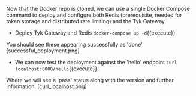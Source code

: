 Now that the Docker repo is cloned, we can use a single Docker Compose command to deploy and configure both Redis (prerequisite, needed for token storage and distributed rate limiting) and the Tyk Gateway.

*  Deploy Tyk Gateway and Redis
`docker-compose up -d`{{execute}}

You should see these appearing successfully as 'done'
[successful_deployment.png]

*  We can now test the deployment against the 'hello' endpoint
`curl localhost:8080/hello`{{execute}}

Where we will see a 'pass' status along with the version and further information.
[curl_localhost.png]
